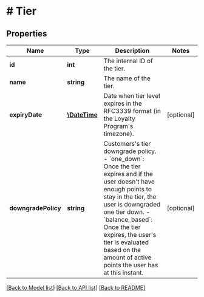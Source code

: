 # # Tier

## Properties

Name | Type | Description | Notes
------------ | ------------- | ------------- | -------------
**id** | **int** | The internal ID of the tier. | 
**name** | **string** | The name of the tier. | 
**expiryDate** | [**\DateTime**](\DateTime.md) | Date when tier level expires in the RFC3339 format (in the Loyalty Program&#39;s timezone). | [optional] 
**downgradePolicy** | **string** | Customers&#39;s tier downgrade policy. - &#x60;one_down&#x60;: Once the tier expires and if the user doesn&#39;t have enough points to stay in the tier, the user is downgraded one tier down. - &#x60;balance_based&#x60;: Once the tier expires, the user&#39;s tier is evaluated based on the amount of active points the user has at this instant. | [optional] 

[[Back to Model list]](../../README.md#documentation-for-models) [[Back to API list]](../../README.md#documentation-for-api-endpoints) [[Back to README]](../../README.md)


